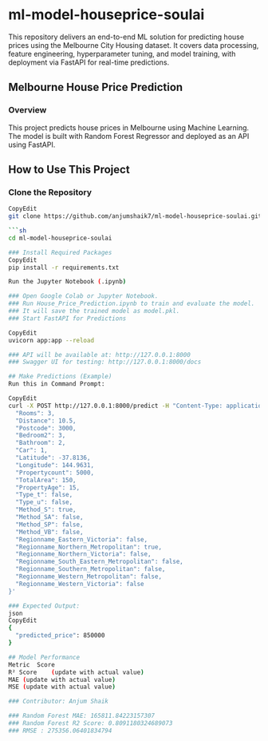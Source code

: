 # ml-model-houseprice-soulai
This repository delivers an end-to-end ML solution for predicting house prices using the Melbourne City Housing dataset. It covers data processing, feature engineering, hyperparameter tuning, and model training, with deployment via FastAPI for real-time predictions.

## Melbourne House Price Prediction
### Overview
This project predicts house prices in Melbourne using Machine Learning. The model is built with Random Forest Regressor and deployed as an API using FastAPI.

## How to Use This Project
### Clone the Repository
```sh
CopyEdit
git clone https://github.com/anjumshaik7/ml-model-houseprice-soulai.git

```sh
cd ml-model-houseprice-soulai

### Install Required Packages
CopyEdit
pip install -r requirements.txt

Run the Jupyter Notebook (.ipynb)

### Open Google Colab or Jupyter Notebook.
### Run House_Price_Prediction.ipynb to train and evaluate the model.
### It will save the trained model as model.pkl.
### Start FastAPI for Predictions

CopyEdit
uvicorn app:app --reload

### API will be available at: http://127.0.0.1:8000
### Swagger UI for testing: http://127.0.0.1:8000/docs

## Make Predictions (Example)
Run this in Command Prompt:

CopyEdit
curl -X POST http://127.0.0.1:8000/predict -H "Content-Type: application/json" -d '{
  "Rooms": 3,
  "Distance": 10.5,
  "Postcode": 3000,
  "Bedroom2": 3,
  "Bathroom": 2,
  "Car": 1,
  "Latitude": -37.8136,
  "Longitude": 144.9631,
  "Propertycount": 5000,
  "TotalArea": 150,
  "PropertyAge": 15,
  "Type_t": false,
  "Type_u": false,
  "Method_S": true,
  "Method_SA": false,
  "Method_SP": false,
  "Method_VB": false,
  "Regionname_Eastern_Victoria": false,
  "Regionname_Northern_Metropolitan": true,
  "Regionname_Northern_Victoria": false,
  "Regionname_South_Eastern_Metropolitan": false,
  "Regionname_Southern_Metropolitan": false,
  "Regionname_Western_Metropolitan": false,
  "Regionname_Western_Victoria": false
}'

### Expected Output:
json
CopyEdit
{
  "predicted_price": 850000
}

## Model Performance
Metric	Score
R² Score	(update with actual value)
MAE	(update with actual value)
MSE	(update with actual value)

### Contributor: Anjum Shaik 

### Random Forest MAE: 165811.84223157307
### Random Forest R2 Score: 0.8091180324689073
### RMSE : 275356.06401834794

